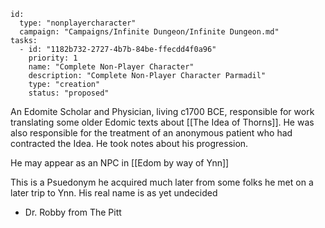 
```RpgManager4
id: 
  type: "nonplayercharacter"
  campaign: "Campaigns/Infinite Dungeon/Infinite Dungeon.md"
tasks: 
  - id: "1182b732-2727-4b7b-84be-ffecdd4f0a96"
    priority: 1
    name: "Complete Non-Player Character"
    description: "Complete Non-Player Character Parmadil"
    type: "creation"
    status: "proposed"
```

An Edomite Scholar and Physician, living c1700 BCE, responsible for work translating some older Edomic texts about [[The Idea of Thorns]]. He was also responsible for the treatment of an anonymous patient who had contracted the Idea. He took notes about his progression.

He may appear as an NPC in [[Edom by way of Ynn]]

This is a Psuedonym he acquired much later from some folks he met on a later trip to Ynn. His real name is as yet undecided

- Dr. Robby from The Pitt